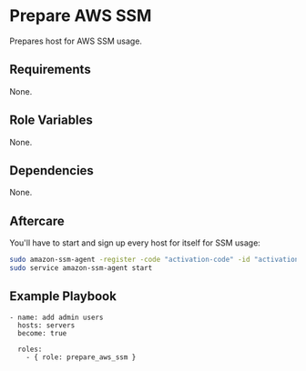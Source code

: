 Prepare AWS SSM
===============

Prepares host for AWS SSM usage.

Requirements
------------
None.

Role Variables
--------------
None.

Dependencies
------------
None.

Aftercare
---------

You'll have to start and sign up every host for itself for SSM usage:

```sh
sudo amazon-ssm-agent -register -code "activation-code" -id "activation-id" -region "region"
sudo service amazon-ssm-agent start
```

Example Playbook
----------------
```
- name: add admin users
  hosts: servers
  become: true

  roles:
    - { role: prepare_aws_ssm }
```
